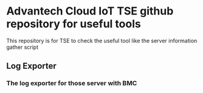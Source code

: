 # Advantech Cloud IoT TSE github repository for useful tools
This repository is for TSE to check the useful tool like the server information gather script

## Log Exporter
### The log exporter for those server with BMC
